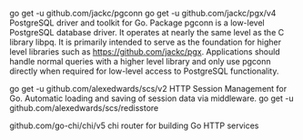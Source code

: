 
go get -u github.com/jackc/pgconn
go get -u github.com/jackc/pgx/v4
PostgreSQL driver and toolkit for Go.
Package pgconn is a low-level PostgreSQL database driver. 
It operates at nearly the same level as the C library libpq. It is primarily intended to serve as the foundation for higher level libraries such as https://github.com/jackc/pgx. Applications should handle normal queries with a higher level library and only use pgconn directly when required for low-level access to PostgreSQL functionality.

go get -u github.com/alexedwards/scs/v2
HTTP Session Management for Go.
Automatic loading and saving of session data via middleware.
go get -u github.com/alexedwards/scs/redisstore

github.com/go-chi/chi/v5
chi router for building Go HTTP services